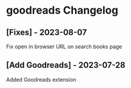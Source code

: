 # goodreads Changelog

## [Fixes] - 2023-08-07

Fix open in browser URL on search books page

## [Add Goodreads] - 2023-07-28

Added Goodreads extension
